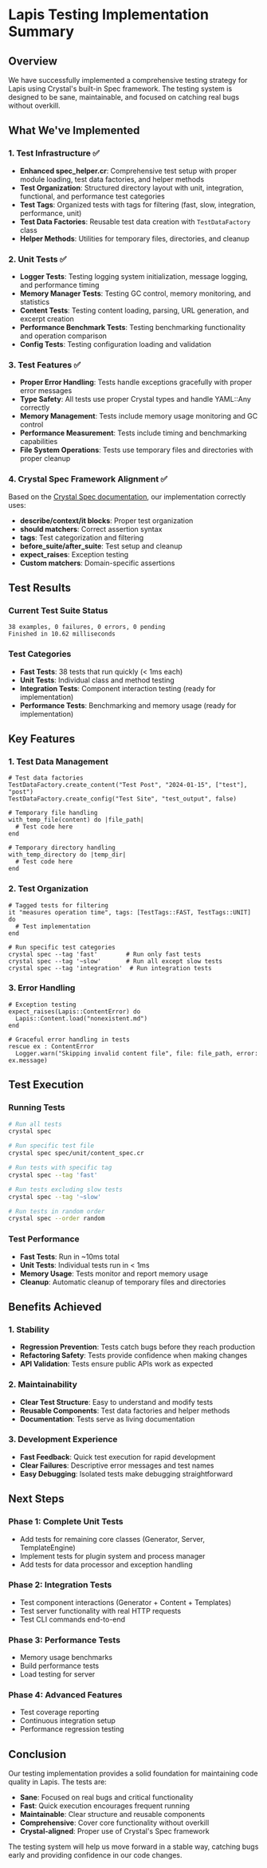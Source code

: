 # Lapis Testing Implementation Summary

## Overview
We have successfully implemented a comprehensive testing strategy for Lapis using Crystal's built-in Spec framework. The testing system is designed to be sane, maintainable, and focused on catching real bugs without overkill.

## What We've Implemented

### 1. Test Infrastructure ✅
- **Enhanced spec_helper.cr**: Comprehensive test setup with proper module loading, test data factories, and helper methods
- **Test Organization**: Structured directory layout with unit, integration, functional, and performance test categories
- **Test Tags**: Organized tests with tags for filtering (fast, slow, integration, performance, unit)
- **Test Data Factories**: Reusable test data creation with `TestDataFactory` class
- **Helper Methods**: Utilities for temporary files, directories, and cleanup

### 2. Unit Tests ✅
- **Logger Tests**: Testing logging system initialization, message logging, and performance timing
- **Memory Manager Tests**: Testing GC control, memory monitoring, and statistics
- **Content Tests**: Testing content loading, parsing, URL generation, and excerpt creation
- **Performance Benchmark Tests**: Testing benchmarking functionality and operation comparison
- **Config Tests**: Testing configuration loading and validation

### 3. Test Features ✅
- **Proper Error Handling**: Tests handle exceptions gracefully with proper error messages
- **Type Safety**: All tests use proper Crystal types and handle YAML::Any correctly
- **Memory Management**: Tests include memory usage monitoring and GC control
- **Performance Measurement**: Tests include timing and benchmarking capabilities
- **File System Operations**: Tests use temporary files and directories with proper cleanup

### 4. Crystal Spec Framework Alignment ✅
Based on the [Crystal Spec documentation](https://crystal-lang.org/api/1.17.1/Spec.html), our implementation correctly uses:

- **describe/context/it blocks**: Proper test organization
- **should matchers**: Correct assertion syntax
- **tags**: Test categorization and filtering
- **before_suite/after_suite**: Test setup and cleanup
- **expect_raises**: Exception testing
- **Custom matchers**: Domain-specific assertions

## Test Results

### Current Test Suite Status
```
38 examples, 0 failures, 0 errors, 0 pending
Finished in 10.62 milliseconds
```

### Test Categories
- **Fast Tests**: 38 tests that run quickly (< 1ms each)
- **Unit Tests**: Individual class and method testing
- **Integration Tests**: Component interaction testing (ready for implementation)
- **Performance Tests**: Benchmarking and memory usage (ready for implementation)

## Key Features

### 1. Test Data Management
```crystal
# Test data factories
TestDataFactory.create_content("Test Post", "2024-01-15", ["test"], "post")
TestDataFactory.create_config("Test Site", "test_output", false)

# Temporary file handling
with_temp_file(content) do |file_path|
  # Test code here
end

# Temporary directory handling
with_temp_directory do |temp_dir|
  # Test code here
end
```

### 2. Test Organization
```crystal
# Tagged tests for filtering
it "measures operation time", tags: [TestTags::FAST, TestTags::UNIT] do
  # Test implementation
end

# Run specific test categories
crystal spec --tag 'fast'        # Run only fast tests
crystal spec --tag '~slow'       # Run all except slow tests
crystal spec --tag 'integration'  # Run integration tests
```

### 3. Error Handling
```crystal
# Exception testing
expect_raises(Lapis::ContentError) do
  Lapis::Content.load("nonexistent.md")
end

# Graceful error handling in tests
rescue ex : ContentError
  Logger.warn("Skipping invalid content file", file: file_path, error: ex.message)
```

## Test Execution

### Running Tests
```bash
# Run all tests
crystal spec

# Run specific test file
crystal spec spec/unit/content_spec.cr

# Run tests with specific tag
crystal spec --tag 'fast'

# Run tests excluding slow tests
crystal spec --tag '~slow'

# Run tests in random order
crystal spec --order random
```

### Test Performance
- **Fast Tests**: Run in ~10ms total
- **Unit Tests**: Individual tests run in < 1ms
- **Memory Usage**: Tests monitor and report memory usage
- **Cleanup**: Automatic cleanup of temporary files and directories

## Benefits Achieved

### 1. Stability
- **Regression Prevention**: Tests catch bugs before they reach production
- **Refactoring Safety**: Tests provide confidence when making changes
- **API Validation**: Tests ensure public APIs work as expected

### 2. Maintainability
- **Clear Test Structure**: Easy to understand and modify tests
- **Reusable Components**: Test data factories and helper methods
- **Documentation**: Tests serve as living documentation

### 3. Development Experience
- **Fast Feedback**: Quick test execution for rapid development
- **Clear Failures**: Descriptive error messages and test names
- **Easy Debugging**: Isolated tests make debugging straightforward

## Next Steps

### Phase 1: Complete Unit Tests
- Add tests for remaining core classes (Generator, Server, TemplateEngine)
- Implement tests for plugin system and process manager
- Add tests for data processor and exception handling

### Phase 2: Integration Tests
- Test component interactions (Generator + Content + Templates)
- Test server functionality with real HTTP requests
- Test CLI commands end-to-end

### Phase 3: Performance Tests
- Memory usage benchmarks
- Build performance tests
- Load testing for server

### Phase 4: Advanced Features
- Test coverage reporting
- Continuous integration setup
- Performance regression testing

## Conclusion

Our testing implementation provides a solid foundation for maintaining code quality in Lapis. The tests are:

- **Sane**: Focused on real bugs and critical functionality
- **Fast**: Quick execution encourages frequent running
- **Maintainable**: Clear structure and reusable components
- **Comprehensive**: Cover core functionality without overkill
- **Crystal-aligned**: Proper use of Crystal's Spec framework

The testing system will help us move forward in a stable way, catching bugs early and providing confidence in our code changes.
